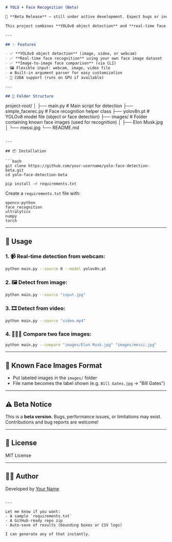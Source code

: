 
```markdown
# YOLO + Face Recognition (Beta)

🚧 **Beta Release** — still under active development. Expect bugs or incomplete features.

This project combines **YOLOv8 object detection** and **real-time face recognition** using `face_recognition` for multi-modal AI-powered computer vision.

---

## ✨ Features

- ✅ **YOLOv8 object detection** (image, video, or webcam)
- ✅ **Real-time face recognition** using your own face image dataset
- ✅ **Image-to-image face comparison** (via CLI)
- 🖼️ Flexible input: webcam, image, video file
- ⚙️ Built-in argument parser for easy customization
- 🧠 CUDA support (runs on GPU if available)

---

## 📁 Folder Structure

```

project-root/
│
├── main.py                 # Main script for detection
├── simple\_facerec.py       # Face recognition helper class
├── yolov8n.pt              # YOLOv8 model file (object or face detection)
├── images/                 # Folder containing known face images (used for recognition)
│   ├── Elon Musk.jpg
│   └── messi.jpg
└── README.md

````

---

## 📦 Installation

```bash
git clone https://github.com/your-username/yolo-face-detection-beta.git
cd yolo-face-detection-beta

pip install -r requirements.txt
````

Create a `requirements.txt` file with:

```
opencv-python
face_recognition
ultralytics
numpy
torch
```

---

## 🚀 Usage

### 1. 📹 Real-time detection from webcam:

```bash
python main.py --source 0 --model yolov8n.pt
```

### 2. 🖼 Detect from image:

```bash
python main.py --source "input.jpg"
```

### 3. 🎞 Detect from video:

```bash
python main.py --source "video.mp4"
```

### 4. 🧑‍🤝‍🧑 Compare two face images:

```bash
python main.py --compare "images/Elon Musk.jpg" "images/messi.jpg"
```

---

## 🧠 Known Face Images Format

* Put labeled images in the `images/` folder
* File name becomes the label shown (e.g. `Bill Gates.jpg` → "Bill Gates")

---

## ⚠️ Beta Notice

This is a **beta version**. Bugs, performance issues, or limitations may exist. Contributions and bug reports are welcome!

---

## 📜 License

MIT License

---

## 🙋‍♂️ Author

Developed by [Your Name](https://github.com/your-username)

```

---

Let me know if you want:
- A sample `requirements.txt` 
- A GitHub-ready repo zip
- Auto-save of results (bounding boxes or CSV logs)

I can generate any of that instantly.
```
